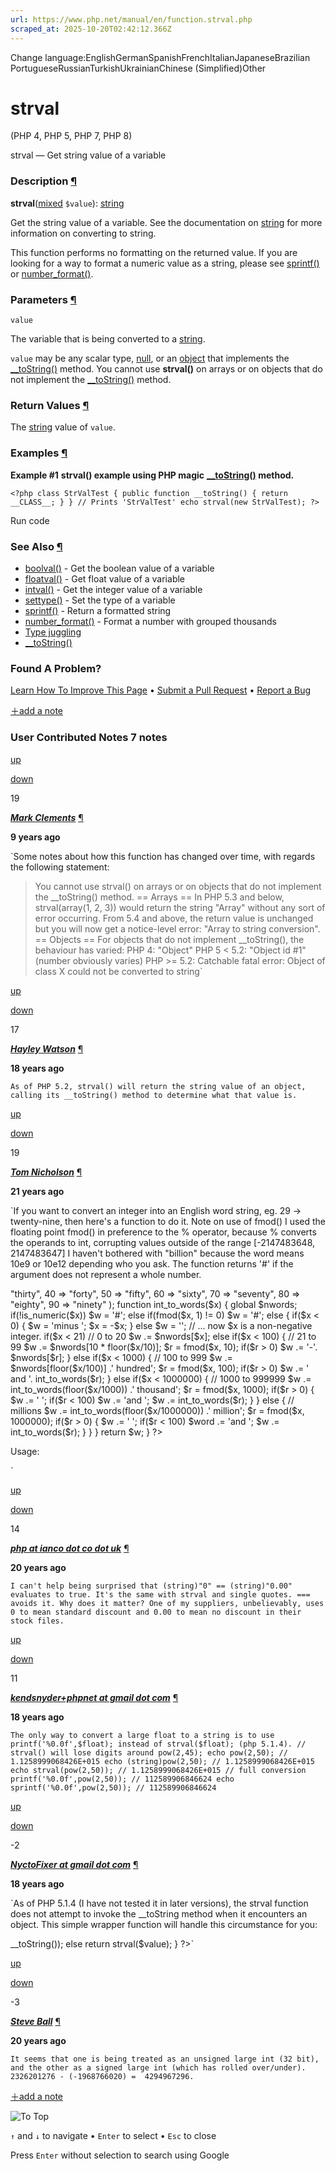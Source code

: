 ```yaml
---
url: https://www.php.net/manual/en/function.strval.php
scraped_at: 2025-10-20T02:42:12.366Z
---
```


Change language:EnglishGermanSpanishFrenchItalianJapaneseBrazilian PortugueseRussianTurkishUkrainianChinese (Simplified)Other

# strval

(PHP 4, PHP 5, PHP 7, PHP 8)

strval — Get string value of a variable

### Description [¶](https://www.php.net/manual/en/function.strval.php\#refsect1-function.strval-description)

**strval**([mixed](https://www.php.net/manual/en/language.types.mixed.php) `$value`): [string](https://www.php.net/manual/en/language.types.string.php)

Get the string value of a variable.
See the documentation on [string](https://www.php.net/manual/en/language.types.string.php) for more information
on converting to string.


This function performs no formatting on the returned value. If you
are looking for a way to format a numeric value as a string, please
see [sprintf()](https://www.php.net/manual/en/function.sprintf.php) or [number\_format()](https://www.php.net/manual/en/function.number-format.php).


### Parameters [¶](https://www.php.net/manual/en/function.strval.php\#refsect1-function.strval-parameters)

`value`

The variable that is being converted to a [string](https://www.php.net/manual/en/language.types.string.php).


`value` may be any scalar type, [null](https://www.php.net/manual/en/language.types.null.php),
or an [object](https://www.php.net/manual/en/language.types.object.php) that implements the [\_\_toString()](https://www.php.net/manual/en/language.oop5.magic.php#object.tostring)
method. You cannot use **strval()** on arrays or on
objects that do not implement the
[\_\_toString()](https://www.php.net/manual/en/language.oop5.magic.php#object.tostring) method.


### Return Values [¶](https://www.php.net/manual/en/function.strval.php\#refsect1-function.strval-returnvalues)

The [string](https://www.php.net/manual/en/language.types.string.php) value of `value`.


### Examples [¶](https://www.php.net/manual/en/function.strval.php\#refsect1-function.strval-examples)

**Example #1**
****strval()** example using PHP magic**
**[\_\_toString()](https://www.php.net/manual/en/language.oop5.magic.php#object.tostring) method.**

`<?php
class StrValTest
{
    public function __toString()
    {
        return __CLASS__;
    }
}
// Prints 'StrValTest'
echo strval(new StrValTest);
?>`

Run code

### See Also [¶](https://www.php.net/manual/en/function.strval.php\#refsect1-function.strval-seealso)

- [boolval()](https://www.php.net/manual/en/function.boolval.php) \- Get the boolean value of a variable
- [floatval()](https://www.php.net/manual/en/function.floatval.php) \- Get float value of a variable
- [intval()](https://www.php.net/manual/en/function.intval.php) \- Get the integer value of a variable
- [settype()](https://www.php.net/manual/en/function.settype.php) \- Set the type of a variable
- [sprintf()](https://www.php.net/manual/en/function.sprintf.php) \- Return a formatted string
- [number\_format()](https://www.php.net/manual/en/function.number-format.php) \- Format a number with grouped thousands
- [Type juggling](https://www.php.net/manual/en/language.types.type-juggling.php)
- [\_\_toString()](https://www.php.net/manual/en/language.oop5.magic.php#object.tostring)

### Found A Problem?

[Learn How To Improve This Page](https://github.com/php/doc-base/blob/master/README.md "This will take you to our contribution guidelines on GitHub")
•
[Submit a Pull Request](https://github.com/php/doc-en/blob/master/reference/var/functions/strval.xml)
•
[Report a Bug](https://github.com/php/doc-en/issues/new?body=From%20manual%20page:%20https:%2F%2Fphp.net%2Ffunction.strval%0A%0A---)

[＋add a note](https://www.php.net/manual/add-note.php?sect=function.strval&repo=en&redirect=https://www.php.net/manual/en/function.strval.php)

### User Contributed Notes 7 notes

[up](https://www.php.net/manual/vote-note.php?id=119421&page=function.strval&vote=up "Vote up!")

[down](https://www.php.net/manual/vote-note.php?id=119421&page=function.strval&vote=down "Vote down!")

19


[**_Mark Clements_**](https://www.php.net/manual/en/function.strval.php#119421) [¶](https://www.php.net/manual/en/function.strval.php#119421)

**9 years ago**

`Some notes about how this function has changed over time, with regards the following statement:
> You cannot use strval() on arrays or on objects that
> do not implement the __toString() method.
== Arrays ==
In PHP 5.3 and below, strval(array(1, 2, 3)) would return the string "Array" without any sort of error occurring.
From 5.4 and above, the return value is unchanged but you will now get a notice-level error: "Array to string conversion".
== Objects ==
For objects that do not implement __toString(), the behaviour has varied:
PHP 4: "Object"
PHP 5 < 5.2: "Object id #1" (number obviously varies)
PHP >= 5.2: Catchable fatal error:  Object of class X could not be converted to string`

[up](https://www.php.net/manual/vote-note.php?id=77266&page=function.strval&vote=up "Vote up!")

[down](https://www.php.net/manual/vote-note.php?id=77266&page=function.strval&vote=down "Vote down!")

17


[**_Hayley Watson_**](https://www.php.net/manual/en/function.strval.php#77266) [¶](https://www.php.net/manual/en/function.strval.php#77266)

**18 years ago**

`As of PHP 5.2, strval() will return the string value of an object, calling its __toString() method to determine what that value is.`

[up](https://www.php.net/manual/vote-note.php?id=41988&page=function.strval&vote=up "Vote up!")

[down](https://www.php.net/manual/vote-note.php?id=41988&page=function.strval&vote=down "Vote down!")

19


[**_Tom Nicholson_**](https://www.php.net/manual/en/function.strval.php#41988) [¶](https://www.php.net/manual/en/function.strval.php#41988)

**21 years ago**

`If you want to convert an integer into an English word string, eg. 29 -> twenty-nine, then here's a function to do it.
Note on use of fmod()
I used the floating point fmod() in preference to the % operator, because % converts the operands to int, corrupting values outside of the range [-2147483648, 2147483647]
I haven't bothered with "billion" because the word means 10e9 or 10e12 depending who you ask.
The function returns '#' if the argument does not represent a whole number.
<?php
$nwords = array( "zero", "one", "two", "three", "four", "five", "six", "seven",
                   "eight", "nine", "ten", "eleven", "twelve", "thirteen",
                   "fourteen", "fifteen", "sixteen", "seventeen", "eighteen",
                   "nineteen", "twenty", 30 => "thirty", 40 => "forty",
                   50 => "fifty", 60 => "sixty", 70 => "seventy", 80 => "eighty",
                   90 => "ninety" );
function int_to_words($x) {
global $nwords;
if(!is_numeric($x))
      $w = '#';
else if(fmod($x, 1) != 0)
      $w = '#';
else {
      if($x < 0) {
         $w = 'minus ';
         $x = -$x;
      } else
         $w = '';
      // ... now $x is a non-negative integer.
      if($x < 21)   // 0 to 20
         $w .= $nwords[$x];
      else if($x < 100) {   // 21 to 99
         $w .= $nwords[10 * floor($x/10)];
         $r = fmod($x, 10);
         if($r > 0)
            $w .= '-'. $nwords[$r];
      } else if($x < 1000) {   // 100 to 999
         $w .= $nwords[floor($x/100)] .' hundred';
         $r = fmod($x, 100);
         if($r > 0)
            $w .= ' and '. int_to_words($r);
      } else if($x < 1000000) {   // 1000 to 999999
         $w .= int_to_words(floor($x/1000)) .' thousand';
         $r = fmod($x, 1000);
         if($r > 0) {
            $w .= ' ';
            if($r < 100)
               $w .= 'and ';
            $w .= int_to_words($r);
         }
      } else {    //  millions
         $w .= int_to_words(floor($x/1000000)) .' million';
         $r = fmod($x, 1000000);
         if($r > 0) {
            $w .= ' ';
            if($r < 100)
               $word .= 'and ';
            $w .= int_to_words($r);
         }
      }
}
return $w;
}
?>
Usage:
<?php
echo 'There are currently '. int_to_words($count) . ' members logged on.';
?>`

[up](https://www.php.net/manual/vote-note.php?id=57559&page=function.strval&vote=up "Vote up!")

[down](https://www.php.net/manual/vote-note.php?id=57559&page=function.strval&vote=down "Vote down!")

14


[**_php at ianco dot co dot uk_**](https://www.php.net/manual/en/function.strval.php#57559) [¶](https://www.php.net/manual/en/function.strval.php#57559)

**20 years ago**

`I can't help being surprised that
(string)"0" == (string)"0.00"
evaluates to true. It's the same with strval and single quotes.
=== avoids it.
Why does it matter? One of my suppliers, unbelievably, uses 0 to mean standard discount and 0.00 to mean no discount in their stock files.`

[up](https://www.php.net/manual/vote-note.php?id=75496&page=function.strval&vote=up "Vote up!")

[down](https://www.php.net/manual/vote-note.php?id=75496&page=function.strval&vote=down "Vote down!")

11


[**_kendsnyder+phpnet at gmail dot com_**](https://www.php.net/manual/en/function.strval.php#75496) [¶](https://www.php.net/manual/en/function.strval.php#75496)

**18 years ago**

`The only way to convert a large float to a string is to use printf('%0.0f',$float); instead of strval($float); (php 5.1.4).
// strval() will lose digits around pow(2,45);
echo pow(2,50); // 1.1258999068426E+015
echo (string)pow(2,50); // 1.1258999068426E+015
echo strval(pow(2,50)); // 1.1258999068426E+015
// full conversion
printf('%0.0f',pow(2,50)); // 112589906846624
echo sprintf('%0.0f',pow(2,50)); // 112589906846624`

[up](https://www.php.net/manual/vote-note.php?id=75682&page=function.strval&vote=up "Vote up!")

[down](https://www.php.net/manual/vote-note.php?id=75682&page=function.strval&vote=down "Vote down!")

 -2


[**_NyctoFixer at gmail dot com_**](https://www.php.net/manual/en/function.strval.php#75682) [¶](https://www.php.net/manual/en/function.strval.php#75682)

**18 years ago**

`As of PHP 5.1.4 (I have not tested it in later versions), the strval function does not attempt to invoke the __toString method when it encounters an object. This simple wrapper function will handle this circumstance for you:
<?
/**
* Returns the string value of a variable
*
* This differs from strval in that it invokes __toString if an object is given
* and the object has that method
*/
function stringVal ($value)
{
    // We use get_class_methods instead of method_exists to ensure that __toString is a public method
    if (is_object($value) && in_array("__toString", get_class_methods($value)))
        return strval($value->__toString());
    else
        return strval($value);
}
?>`

[up](https://www.php.net/manual/vote-note.php?id=56605&page=function.strval&vote=up "Vote up!")

[down](https://www.php.net/manual/vote-note.php?id=56605&page=function.strval&vote=down "Vote down!")

 -3


[**_Steve Ball_**](https://www.php.net/manual/en/function.strval.php#56605) [¶](https://www.php.net/manual/en/function.strval.php#56605)

**20 years ago**

`It seems that one is being treated as an unsigned large int (32 bit), and the other as a signed large int (which has rolled over/under).
2326201276 - (-1968766020) =  4294967296.`

[＋add a note](https://www.php.net/manual/add-note.php?sect=function.strval&repo=en&redirect=https://www.php.net/manual/en/function.strval.php)

![To Top](https://www.php.net/images/to-top@2x.png)

`↑` and `↓` to navigate •
`Enter` to select •
`Esc` to close


Press `Enter` without
selection to search using Google
